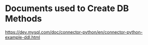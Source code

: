 # Documents used to Create DB Methods

https://dev.mysql.com/doc/connector-python/en/connector-python-example-ddl.html
